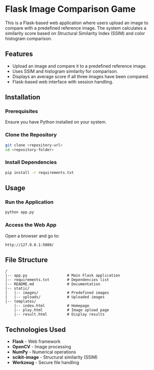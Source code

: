 # Flask Image Comparison Game

This is a Flask-based web application where users upload an image to compare with a predefined reference image. The system calculates a similarity score based on Structural Similarity Index (SSIM) and color histogram comparison.

## Features
- Upload an image and compare it to a predefined reference image.
- Uses SSIM and histogram similarity for comparison.
- Displays an average score if all three images have been compared.
- Flask-based web interface with session handling.

## Installation
### Prerequisites
Ensure you have Python installed on your system.

### Clone the Repository
```sh
git clone <repository-url>
cd <repository-folder>
```

### Install Dependencies
```sh
pip install -r requirements.txt
```

## Usage
### Run the Application
```sh
python app.py
```

### Access the Web App
Open a browser and go to:
```
http://127.0.0.1:5000/
```

## File Structure
```
/
|-- app.py                  # Main Flask application
|-- requirements.txt        # Dependencies list
|-- README.md               # Documentation
|-- static/
|   |-- images/             # Predefined images
|   |-- uploads/            # Uploaded images
|-- templates/
    |-- index.html          # Homepage
    |-- play.html           # Image upload page
    |-- result.html         # Display results
```

## Technologies Used
- **Flask** - Web framework
- **OpenCV** - Image processing
- **NumPy** - Numerical operations
- **scikit-image** - Structural similarity (SSIM)
- **Werkzeug** - Secure file handling

